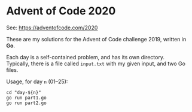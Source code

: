 # Advent of Code 2020
See: https://adventofcode.com/2020

These are my solutions for the Advent of Code challenge 2019, written in **Go**.

Each day is a self-contained problem, and has its own directory.  
Typically, there is a file called `input.txt` with my given input, and two Go files.

Usage, for day `n` (01–25):

```
cd "day-${n}"
go run part1.go
go run part2.go
```
